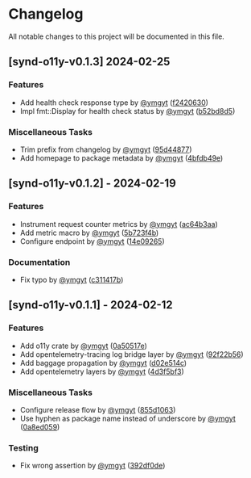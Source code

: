 # Changelog

All notable changes to this project will be documented in this file.

## [synd-o11y-v0.1.3] 2024-02-25

### Features

- Add health check response type by [@ymgyt](https://github.com/ymgyt) ([f2420630](https://github.com/ymgyt/syndicationd/commit/f242063027b2ba5cac06a871a4c24d2413366cf4))
- Impl fmt::Display for health check status by [@ymgyt](https://github.com/ymgyt) ([b52bd8d5](https://github.com/ymgyt/syndicationd/commit/b52bd8d56d39bc4263f0c4851fb078803bd65881))

### Miscellaneous Tasks

- Trim prefix from changelog by [@ymgyt](https://github.com/ymgyt) ([95d44877](https://github.com/ymgyt/syndicationd/commit/95d448773ec7ab009fbece0928854364679b6f2c))
- Add homepage to package metadata by [@ymgyt](https://github.com/ymgyt) ([4bfdb49e](https://github.com/ymgyt/syndicationd/commit/4bfdb49e317e18ff6345ce1b8e8071f0497a1a5f))

## [synd-o11y-v0.1.2] - 2024-02-19

### Features

- Instrument request counter metrics by [@ymgyt](https://github.com/ymgyt) ([ac64b3aa](https://github.com/ymgyt/syndicationd/commit/ac64b3aa6880482597e672649de800eb30b3ad56))
- Add metric macro by [@ymgyt](https://github.com/ymgyt) ([5b723f4b](https://github.com/ymgyt/syndicationd/commit/5b723f4b0c68b422f4778b502d2136ef4662bebd))
- Configure endpoint by [@ymgyt](https://github.com/ymgyt) ([14e09265](https://github.com/ymgyt/syndicationd/commit/14e0926596c59a5e32c283d0f8ac7f805e9e97d9))

### Documentation

- Fix typo by [@ymgyt](https://github.com/ymgyt) ([c311417b](https://github.com/ymgyt/syndicationd/commit/c311417bb69d22c7826d4ec931ec8dfe59042ca1))

## [synd-o11y-v0.1.1] - 2024-02-12

### Features

- Add o11y crate by [@ymgyt](https://github.com/ymgyt) ([0a50517e](https://github.com/ymgyt/syndicationd/commit/0a50517e0b861973fac95ad5dba6f2c4d5b7270d))
- Add opentelemetry-tracing log bridge layer by [@ymgyt](https://github.com/ymgyt) ([92f22b56](https://github.com/ymgyt/syndicationd/commit/92f22b564357a0d43f8631212cf976338eb05a04))
- Add baggage propagation by [@ymgyt](https://github.com/ymgyt) ([d02e514c](https://github.com/ymgyt/syndicationd/commit/d02e514c8f6e32aa748c10dadb204153cba21ecc))
- Add opentelemetry layers by [@ymgyt](https://github.com/ymgyt) ([4d3f5bf3](https://github.com/ymgyt/syndicationd/commit/4d3f5bf3f45f31cfd014dbdf37a41a31ea0472ca))

### Miscellaneous Tasks

- Configure release flow by [@ymgyt](https://github.com/ymgyt) ([855d1063](https://github.com/ymgyt/syndicationd/commit/855d1063f5b476433fe0a7ab352b72d63a749e2e))
- Use hyphen as package name instead of underscore by [@ymgyt](https://github.com/ymgyt) ([0a8ed059](https://github.com/ymgyt/syndicationd/commit/0a8ed05997790f9f05c932c92fa2b2b2d74065a9))

### Testing

- Fix wrong assertion by [@ymgyt](https://github.com/ymgyt) ([392df0de](https://github.com/ymgyt/syndicationd/commit/392df0de6c4b7e8c34ae2d7c2f8ec764c23145f0))

<!-- generated by git-cliff -->
